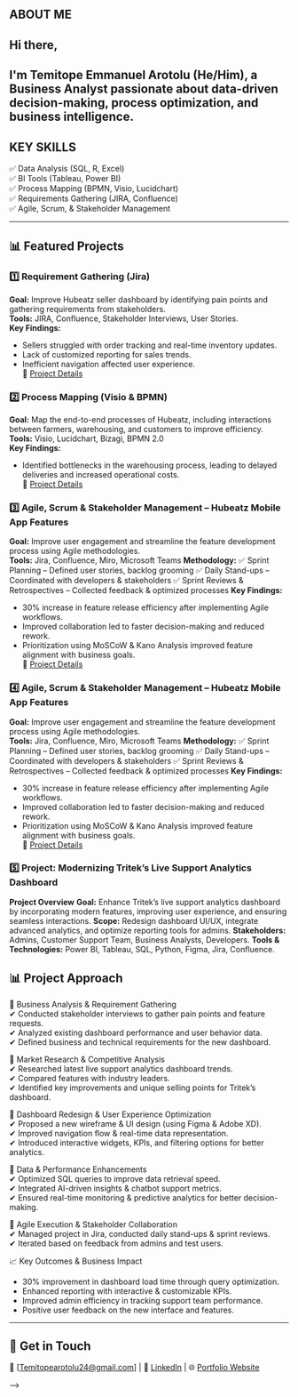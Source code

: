 ## ABOUT ME
## Hi there,
## I'm Temitope Emmanuel Arotolu (He/Him), a **Business Analyst** passionate about **data-driven decision-making, process optimization, and business intelligence**.
## KEY SKILLS
✅ Data Analysis (SQL, R, Excel)  
✅ BI Tools (Tableau, Power BI)  
✅ Process Mapping (BPMN, Visio, Lucidchart)   
✅ Requirements Gathering (JIRA, Confluence)    
✅ Agile, Scrum, & Stakeholder Management 

---

## 📊 Featured Projects

### **1️⃣ Requirement Gathering (Jira)**
**Goal:** Improve Hubeatz seller dashboard by identifying pain points and gathering requirements from stakeholders.  
**Tools:** JIRA, Confluence, Stakeholder Interviews, User Stories.  
**Key Findings:** 
- Sellers struggled with order tracking and real-time inventory updates.
- Lack of customized reporting for sales trends.
- Inefficient navigation affected user experience.  
📌 [Project Details](./Case-Studies/Retail-Sales-Analysis/Insights.md)

### **2️⃣ Process Mapping (Visio & BPMN)**
**Goal:** Map the end-to-end processes of Hubeatz, including interactions between farmers, warehousing, and customers to improve efficiency.  
**Tools:** Visio, Lucidchart, Bizagi, BPMN 2.0  
**Key Findings:**
 - Identified bottlenecks in the warehousing process, leading to delayed deliveries and increased operational costs.  
 📌 [Project Details](./Case-Studies/Customer-Churn-Prediction/Findings.md)  

### **3️⃣ Agile, Scrum & Stakeholder Management – Hubeatz Mobile App Features**
**Goal:** Improve user engagement and streamline the feature development process using Agile methodologies.  
**Tools:** Jira, Confluence, Miro, Microsoft Teams 
**Methodology:**
✅ Sprint Planning – Defined user stories, backlog grooming
✅ Daily Stand-ups – Coordinated with developers & stakeholders
✅ Sprint Reviews & Retrospectives – Collected feedback & optimized processes
**Key Findings:**
- 30% increase in feature release efficiency after implementing Agile workflows.
- Improved collaboration led to faster decision-making and reduced rework.
- Prioritization using MoSCoW & Kano Analysis improved feature alignment with business goals.  
 📌 [Project Details](./Case-Studies/Customer-Churn-Prediction/Findings.md)

### **4️⃣ Agile, Scrum & Stakeholder Management – Hubeatz Mobile App Features**
**Goal:** Improve user engagement and streamline the feature development process using Agile methodologies.  
**Tools:** Jira, Confluence, Miro, Microsoft Teams 
**Methodology:**
✅ Sprint Planning – Defined user stories, backlog grooming
✅ Daily Stand-ups – Coordinated with developers & stakeholders
✅ Sprint Reviews & Retrospectives – Collected feedback & optimized processes
**Key Findings:**
- 30% increase in feature release efficiency after implementing Agile workflows.
- Improved collaboration led to faster decision-making and reduced rework.
- Prioritization using MoSCoW & Kano Analysis improved feature alignment with business goals.  
 📌 [Project Details](./Case-Studies/Customer-Churn-Prediction/Findings.md)

### **5️⃣ Project: Modernizing Tritek’s Live Support Analytics Dashboard**

**Project Overview**
**Goal:** Enhance Tritek’s live support analytics dashboard by incorporating modern features, improving user experience, and ensuring seamless interactions.
**Scope:** Redesign dashboard UI/UX, integrate advanced analytics, and optimize reporting tools for admins.
**Stakeholders:** Admins, Customer Support Team, Business Analysts, Developers.
**Tools & Technologies:** Power BI, Tableau, SQL, Python, Figma, Jira, Confluence.

## 📊 Project Approach

🔹 Business Analysis & Requirement Gathering   
✔ Conducted stakeholder interviews to gather pain points and feature requests.  
✔ Analyzed existing dashboard performance and user behavior data.  
✔ Defined business and technical requirements for the new dashboard.  

🔹 Market Research & Competitive Analysis  
✔ Researched latest live support analytics dashboard trends.  
✔ Compared features with industry leaders.  
✔ Identified key improvements and unique selling points for Tritek’s dashboard.  

🔹 Dashboard Redesign & User Experience Optimization   
✔ Proposed a new wireframe & UI design (using Figma & Adobe XD).   
✔ Improved navigation flow & real-time data representation.    
✔ Introduced interactive widgets, KPIs, and filtering options for better analytics.   

🔹 Data & Performance Enhancements   
✔ Optimized SQL queries to improve data retrieval speed.   
✔ Integrated AI-driven insights & chatbot support metrics.   
✔ Ensured real-time monitoring & predictive analytics for better decision-making.   

🔹 Agile Execution & Stakeholder Collaboration    
✔ Managed project in Jira, conducted daily stand-ups & sprint reviews.    
✔ Iterated based on feedback from admins and test users.     

📈 Key Outcomes & Business Impact   
- 30% improvement in dashboard load time through query optimization.    
- Enhanced reporting with interactive & customizable KPIs.    
- Improved admin efficiency in tracking support team performance.   
- Positive user feedback on the new interface and features.   

---

## 📩 Get in Touch
📧 [Temitopearotolu24@gmail.com] | 🔗 [LinkedIn](https://www.linkedin.com/in/tope-arotolu-234a32312?trk=contact-info) | 🌐 [Portfolio Website]()


-->
